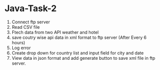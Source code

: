 # Java-Task-2
1. Connect ftp server
2. Read CSV file
3. Ftech data from two API weather and hotel 
4. save coutry wise api data in xml format to ftp server (After Every 6 hours)
5. Log error
6. Create drop down for country list and input field for city and date
7. View data in json format and add generate button to save xml file in ftp server.
